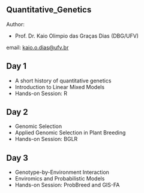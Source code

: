 ## Quantitative_Genetics

Author: 
- Prof. Dr. Kaio Olimpio das Graças Dias (DBG/UFV)

email: kaio.o.dias@ufv.br
      
       
## Day 1       

- A short history of quantitative genetics 
- Introduction to Linear Mixed Models
- Hands-on Session: R

## Day 2

- Genomic Selection
- Applied Genomic Selection in Plant Breeding
- Hands-on Session: BGLR
  
## Day 3

- Genotype-by-Environment Interaction
- Enviromics and Probabilistic Models 
- Hands-on Session: ProbBreed and GIS-FA
